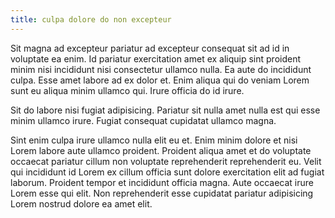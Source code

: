 ```yaml
---
title: culpa dolore do non excepteur
---
```


Sit magna ad excepteur pariatur ad excepteur consequat sit ad id in voluptate ea enim. Id pariatur exercitation amet ex aliquip sint proident minim nisi incididunt nisi consectetur ullamco nulla. Ea aute do incididunt culpa. Esse amet labore ad ex dolor et. Enim aliqua qui do veniam Lorem sunt eu aliqua minim ullamco qui. Irure officia do id irure.

Sit do labore nisi fugiat adipisicing. Pariatur sit nulla amet nulla est qui esse minim ullamco irure. Fugiat consequat cupidatat ullamco magna.

Sint enim culpa irure ullamco nulla elit eu et. Enim minim dolore et nisi Lorem labore aute ullamco proident. Proident aliqua amet et do voluptate occaecat pariatur cillum non voluptate reprehenderit reprehenderit eu. Velit qui incididunt id Lorem ex cillum officia sunt dolore exercitation elit ad fugiat laborum. Proident tempor et incididunt officia magna. Aute occaecat irure Lorem esse qui elit. Non reprehenderit esse cupidatat pariatur adipisicing Lorem nostrud dolore ea amet elit.